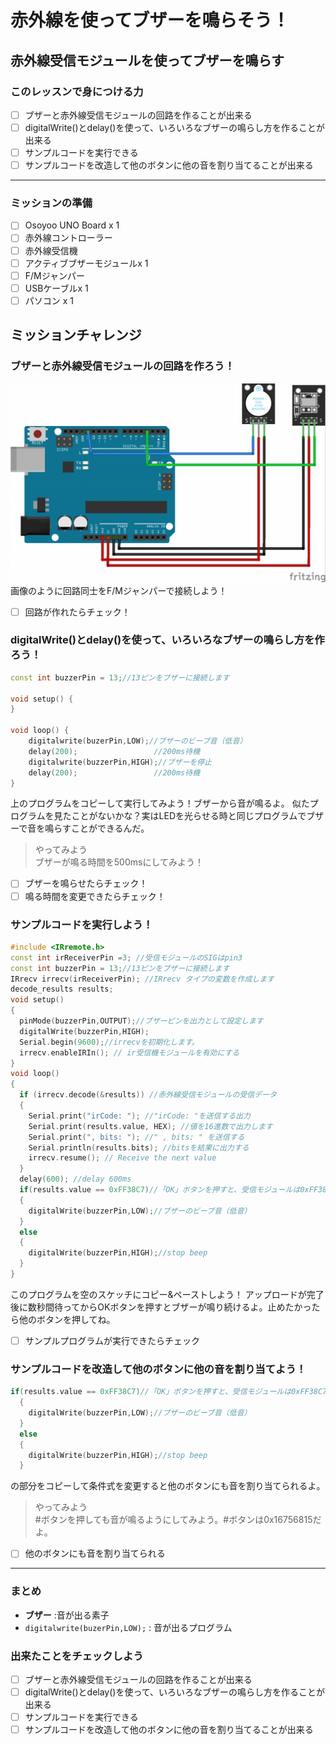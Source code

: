 # 赤外線を使ってブザーを鳴らそう！

## 赤外線受信モジュールを使ってブザーを鳴らす

### このレッスンで身につける力
- [ ] ブザーと赤外線受信モジュールの回路を作ることが出来る
- [ ] digitalWrite()とdelay()を使って、いろいろなブザーの鳴らし方を作ることが出来る
- [ ] サンプルコードを実行できる
- [ ] サンプルコードを改造して他のボタンに他の音を割り当てることが出来る

---

### ミッションの準備
- [ ] Osoyoo UNO Board x 1
- [ ] 赤外線コントローラー
- [ ] 赤外線受信機
- [ ] アクティブブザーモジュールx 1
- [ ] F/Mジャンパー
- [ ] USBケーブルx 1
- [ ] パソコン x 1

## ミッションチャレンジ
### ブザーと赤外線受信モジュールの回路を作ろう！
![1](image/1.png)
画像のように回路同士をF/Mジャンパーで接続しよう！
 - [ ] 回路が作れたらチェック！

### digitalWrite()とdelay()を使って、いろいろなブザーの鳴らし方を作ろう！
```C++
const int buzzerPin = 13;//13ピンをブザーに接続します

void setup() {
}

void loop() {
    digitalwrite(buzerPin,LOW);//ブザーのビーブ音（低音）
    delay(200);                 //200ms待機
    digitalwrite(buzzerPin,HIGH);//ブザーを停止
    delay(200);                 //200ms待機
}
```
上のプログラムをコピーして実行してみよう！ブザーから音が鳴るよ。
似たプログラムを見たことがないかな？実はLEDを光らせる時と同じプログラムでブザーで音を鳴らすことができるんだ。
>やってみよう<br>
>ブザーが鳴る時間を500msにしてみよう！
- [ ] ブザーを鳴らせたらチェック！
- [ ] 鳴る時間を変更できたらチェック！

### サンプルコードを実行しよう！
```C++
#include <IRremote.h>
const int irReceiverPin =3; //受信モジュールのSIGはpin3
const int buzzerPin = 13;//13ピンをブザーに接続します
IRrecv irrecv(irReceiverPin); //IRrecv タイプの変数を作成します
decode_results results;
void setup()
{
  pinMode(buzzerPin,OUTPUT);//ブザーピンを出力として設定します
  digitalWrite(buzzerPin,HIGH);
  Serial.begin(9600);//irrecvを初期化します。
  irrecv.enableIRIn(); // ir受信機モジュールを有効にする
}
void loop() 
{
  if (irrecv.decode(&results)) //赤外線受信モジュールの受信データ
  { 
    Serial.print("irCode: "); //"irCode: "を送信する出力
    Serial.print(results.value, HEX); //値を16進数で出力します
    Serial.print(", bits: "); //" , bits: " を送信する
    Serial.println(results.bits); //bitsを結果に出力する
    irrecv.resume(); // Receive the next value 
  } 
  delay(600); //delay 600ms
  if(results.value == 0xFF38C7)//「OK」ボタンを押すと、受信モジュールは0xFF38C7を受信します
  {
    digitalWrite(buzzerPin,LOW);//ブザーのビーブ音（低音）
  }
  else
  {
    digitalWrite(buzzerPin,HIGH);//stop beep
  }
}
```
このプログラムを空のスケッチにコピー&ペーストしよう！
アップロードが完了後に数秒間待ってからOKボタンを押すとブザーが鳴り続けるよ。止めたかったら他のボタンを押してね。
 - [ ] サンプルプログラムが実行できたらチェック

### サンプルコードを改造して他のボタンに他の音を割り当てよう！
```C++
if(results.value == 0xFF38C7)//「OK」ボタンを押すと、受信モジュールは0xFF38C7を受信します
  {
    digitalWrite(buzzerPin,LOW);//ブザーのビーブ音（低音）
  }
  else
  {
    digitalWrite(buzzerPin,HIGH);//stop beep
  }
```
の部分をコピーして条件式を変更すると他のボタンにも音を割り当てられるよ。
>やってみよう<br>
>#ボタンを押しても音が鳴るようにしてみよう。#ボタンは0x16756815だよ。
- [ ] 他のボタンにも音を割り当てられる
---
### まとめ
- **ブザー** :音が出る素子
- `digitalwrite(buzerPin,LOW);` : 音が出るプログラム

### 出来たことをチェックしよう
- [ ] ブザーと赤外線受信モジュールの回路を作ることが出来る
- [ ] digitalWrite()とdelay()を使って、いろいろなブザーの鳴らし方を作ることが出来る
- [ ] サンプルコードを実行できる
- [ ] サンプルコードを改造して他のボタンに他の音を割り当てることが出来る